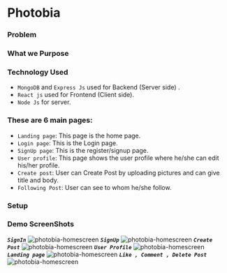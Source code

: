 # Photobia
### Problem 
### What we Purpose
### Technology Used
- `MongoDB` and `Express Js` used for Backend (Server side) . 
- `React js` used for Frontend (Client side).
- `Node Js` for server.
### These are 6 main pages:
- `Landing page`: This page is the home page.
- `Login page`: This is the Login page.
- `SignUp page`: This is the register/signup page.
- `User profile`: This page shows the user profile where he/she can edit his/her profile.
-  `Create post`: User can Create Post by uploading pictures and can give title and body.
- `Following Post`: User can see to whom he/she follow.
 
### Setup 
### Demo ScreenShots
***`SignIn`***
![photobia-homescreen](https://imgur.com/T4O59mg.png)
***`SignUp`***
![photobia-homescreen](https://imgur.com/5RIK6R9.png)
***`Create Post`***
![photobia-homescreen](https://imgur.com/r8Pku6D.png)
***`User Profile`***
![photobia-homescreen](https://imgur.com/uNcR4cr.png)
***`Landing page`***
![photobia-homescreen](https://i.imgur.com/s6jzCUj.png)
***`Like , Comment , Delete Post`***
![photobia-homescreen](https://imgur.com/xg1cxAr.png)
